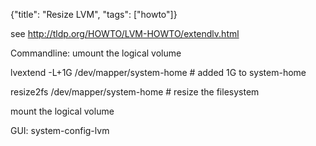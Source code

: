 {"title": "Resize LVM", "tags": ["howto"]}

see http://tldp.org/HOWTO/LVM-HOWTO/extendlv.html

Commandline:
umount the logical volume

lvextend -L+1G /dev/mapper/system-home # added 1G to system-home

resize2fs /dev/mapper/system-home # resize the filesystem

mount the logical volume

GUI: system-config-lvm

